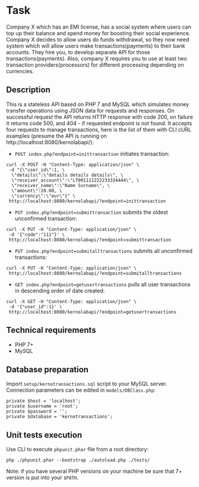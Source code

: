  # Task
 
 Company X which has an EMI license, has a social system where users can top up their balance and spend money for boosting their social experience. Company X decides to allow users do funds withdrawal, so they now need system which will allow users make transactions(payments) to their bank accounts. They hire you, to develop separate API for those transactions(payments). Also, company X requires you to use at least two transaction providers(processors) for different processing depending on currencies.

 ## Description
 This is a stateless API based on PHP 7 and MySQL which simulates money transfer operations using JSON data for requests and responses. On successful request the API returns HTTP response with code 200, on failure it returns code 500, and 404 - if requested endpoint is not found.
 It accepts four requests to manage transactions, here is the list of them with CLI cURL examples (presume the API is running on http://localhost:8080/kernolabapi/):
 - `POST index.php?endpoint=inittransaction` initiates transaction:
```
curl -X POST -H "Content-Type: application/json" \
 -d "{\"user_id\":1, \
  \"details\":\"details details details\", \
  \"receiver_account\":\"LT001111222233334444\", \
  \"receiver_name\":\"Name Surname\", \
  \"amount\":20.00, \
  \"currency\":\"eur\"}" \
 http://localhost:8080/kernolabapi/?endpoint=inittransaction
```
 - `PUT index.php?endpoint=submittransaction` submits the oldest unconfirmed transaction:
```
curl -X PUT -H "Content-Type: application/json" \
 -d '{"code":"111"}' \
 http://localhost:8080/kernolabapi/?endpoint=submittransaction
```
 - `PUT index.php?endpoint=submitalltransactions` submits all unconfirmed transactions:
```
curl -X PUT -H "Content-Type: application/json" \
 http://localhost:8080/kernolabapi/?endpoint=submitalltransactions
```
 - `GET index.php?endpoint=getusertransactions` pulls all user transactions in descending order of date created:
```
curl -X GET -H "Content-Type: application/json" \
 -d '{"user_id":1}' \
 http://localhost:8080/kernolabapi/?endpoint=getusertransactions
```

 ## Technical requirements

 -	PHP 7+
 -	MySQL
 
 ## Database preparation
 
 Import `setup/kernotransactions.sql` script to your MySQL server.
 Connection parameters can be edited in `models/DBClass.php`:
 ```
private $host = 'localhost';
private $username = 'root';
private $password = '';
private $database = 'kernotransactions';
```

 ## Unit tests execution
 
 Use CLI to execute `phpunit.phar` file from a root directory:
 ```
 php ./phpunit.phar --bootstrap ./autoload.php ./tests/
 ```
 Note: if you have several PHP versions on your machine be sure that 7+ version is put into your `$PATH`.
 
